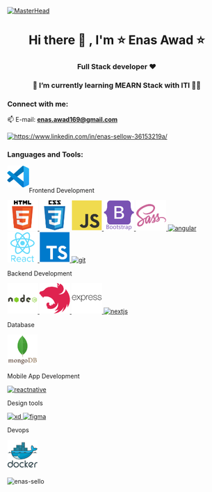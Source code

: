 [![MasterHead](https://c.tenor.com/UttC4AITYR4AAAAd/full-stack-developer.gif)](https://rishavchanda.io)
<!-- https://i.pinimg.com/originals/e0/58/ee/e058eecc0652ff38a4e7062cfcf08c9d.gif -->
<h1 align="center">Hi there 👋 , I'm ⭐ Enas Awad ⭐</h1>
<h3 align="center">Full Stack developer ❤️</h3>


 <h3 align="center">🌱 I’m currently learning MEARN Stack with ITI 👨‍💻 </h3>
<h3 align="left">Connect with me:</h3>

 📫 E-mail: **enas.awad169@gmail.com**
<p align="left">
<!--     <a href="https://codepen.io/https://codepen.io/enas-sello" target="blank"><img align="center"
            src="https://raw.githubusercontent.com/rahuldkjain/github-profile-readme-generator/master/src/images/icons/Social/codepen.svg"
            alt="https://codepen.io/enas-sello" height="50" width="60" /></a> -->
    <a href="https://linkedin.com/in/https://www.linkedin.com/in/enas-sellow-36153219a/" target="blank"><img
            align="center"
            src="https://raw.githubusercontent.com/rahuldkjain/github-profile-readme-generator/master/src/images/icons/Social/linked-in-alt.svg"
            alt="https://www.linkedin.com/in/enas-sellow-36153219a/" height="50" width="60" /></a>
</p>


<h3 align="left">Languages and Tools:</h3>
<p align="left">

<img align="left" alt="Visual Studio Code" width="50px" src="https://raw.githubusercontent.com/github/explore/80688e429a7d4ef2fca1e82350fe8e3517d3494d/topics/visual-studio-code/visual-studio-code.png" style="max-width: 100%;">
  <br>
  <br>
<P>Frontend Development</P>
<a href="https://www.w3.org/html/" target="_blank" rel="noreferrer"> <img
        src="https://raw.githubusercontent.com/devicons/devicon/master/icons/html5/html5-original-wordmark.svg"
        alt="html5" width="70" height="70" /> </a>
        <a href="https://www.w3schools.com/css/" target="_blank" rel="noreferrer"> <img
                src="https://raw.githubusercontent.com/devicons/devicon/master/icons/css3/css3-original-wordmark.svg" alt="css3"
                width="70" height="70" /></a>
<a href="https://developer.mozilla.org/en-US/docs/Web/JavaScript" target="_blank" rel="noreferrer"> <img
        src="https://raw.githubusercontent.com/devicons/devicon/master/icons/javascript/javascript-original.svg"
        alt="javascript" width="70" height="70" /> </a>
<a href="https://getbootstrap.com" target="_blank" rel="noreferrer"> <img
        src="https://raw.githubusercontent.com/devicons/devicon/master/icons/bootstrap/bootstrap-plain-wordmark.svg"
        alt="bootstrap" width="70" height="70" /> </a>
        <a href="https://sass-lang.com" target="_blank" rel="noreferrer"> <img
                src="https://raw.githubusercontent.com/devicons/devicon/master/icons/sass/sass-original.svg" alt="sass"
                width="70" height="70" /> </a>
<a href="https://angular.io" target="_blank" rel="noreferrer">
    <img src="https://angular.io/assets/images/logos/angular/angular.svg" alt="angular" width="70" height="70" /></a>
<a href="https://reactjs.org/" target="_blank" rel="noreferrer">
    <img src="https://raw.githubusercontent.com/devicons/devicon/master/icons/react/react-original-wordmark.svg"
        alt="react" width="70" height="70" /> </a>
        <a href="https://www.typescriptlang.org/" target="_blank" rel="noreferrer">
            <img src="https://raw.githubusercontent.com/devicons/devicon/master/icons/typescript/typescript-original.svg"
                alt="typescript" width="70" height="70" /> </a>
                <a href="https://git-scm.com/" target="_blank" rel="noreferrer"> <img
                        src="https://www.vectorlogo.zone/logos/git-scm/git-scm-icon.svg" alt="git" width="70" height="70" />
                </a>
<P>Backend Development</P>
<a href="https://nodejs.org" target="_blank" rel="noreferrer"> <img
        src="https://raw.githubusercontent.com/devicons/devicon/master/icons/nodejs/nodejs-original-wordmark.svg"
        alt="nodejs" width="70" height="70" /> </a>
<a href="https://nestjs.com/" target="_blank" rel="noreferrer">
    <img src="https://raw.githubusercontent.com/devicons/devicon/master/icons/nestjs/nestjs-plain.svg" alt="nestjs"
        width="70" height="70" /> </a>
<a href="https://expressjs.com" target="_blank" rel="noreferrer"> <img
        src="https://raw.githubusercontent.com/devicons/devicon/master/icons/express/express-original-wordmark.svg"
        alt="express" width="70" height="70" /> </a>
<a href="https://nextjs.org/" target="_blank" rel="noreferrer"> <img
        src="https://cdn.worldvectorlogo.com/logos/nextjs-2.svg" alt="nextjs" width="70" height="70" /> </a>
<!-- <a href="https://jestjs.io" target="_blank" rel="noreferrer"> <img
        src="https://www.vectorlogo.zone/logos/jestjsio/jestjsio-icon.svg" alt="jest" width="40" height="40" /> </a> -->
<p>Database</p>
<a href="https://www.mongodb.com/" target="_blank" rel="noreferrer"> <img
        src="https://raw.githubusercontent.com/devicons/devicon/master/icons/mongodb/mongodb-original-wordmark.svg"
        alt="mongodb" width="70" height="70" /> </a>
<p>Mobile App Development</p>
<a href="https://reactnative.dev/" target="_blank" rel="noreferrer"> <img
        src="https://reactnative.dev/img/header_logo.svg" alt="reactnative" width="40" height="40" /> </a>
<P>Design tools</P>
<a href="https://www.adobe.com/products/xd.html" target="_blank" rel="noreferrer"> <img
        src="https://cdn.worldvectorlogo.com/logos/adobe-xd.svg" alt="xd" width="70" height="70" /> </a>
<a href="https://www.figma.com/" target="_blank" rel="noreferrer">
    <img src="https://www.vectorlogo.zone/logos/figma/figma-icon.svg" alt="figma" width="70" height="70" /> </a>
<p>Devops</p>
    <a href="https://www.docker.com/" target="_blank" rel="noreferrer"> <img
        src="https://raw.githubusercontent.com/devicons/devicon/master/icons/docker/docker-original-wordmark.svg"
        alt="docker" width="70" height="70" /> </a>
</p>

<p>
 <img align="left"
        src="https://github-readme-stats.vercel.app/api/top-langs?username=enas-sello&show_icons=true&locale=en&layout=compact"
        alt="enas-sello" />
</p>


